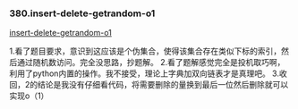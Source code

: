 ### 380.insert-delete-getrandom-o1
[insert-delete-getrandom-o1](https://leetcode.cn/problems/insert-delete-getrandom-o1)

1.看了题目要求，意识到这应该是个伪集合，使得该集合存在类似下标的索引，然后通过随机数访问。完全没思路，抄题解。
2.看了题解感觉完全是投机取巧啊，利用了python内置的操作。我不接受，理论上字典加双向链表才是真理吧。
3.收回，2的结论是我没有仔细看代码，将需要删除的量换到最后一位然后删除就可以实现o（1）